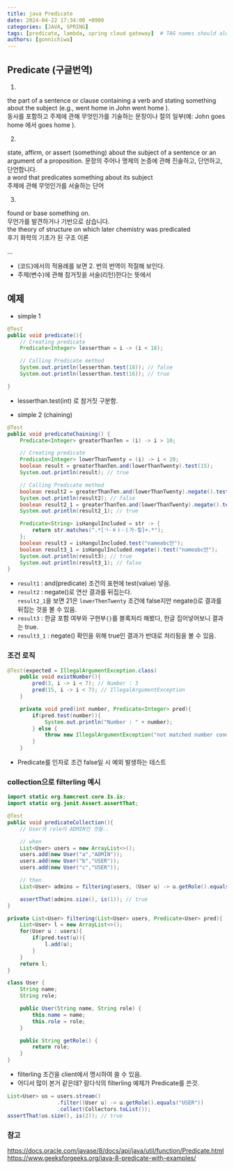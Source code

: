 ```yaml
---
title: java Predicate
date: 2024-04-22 17:34:00 +0900
categories: [JAVA, SPRING]
tags: [predicate, lambda, spring cloud gateway]  # TAG names should always be lowercase
authors: [gonnichiwa]
---
```


## Predicate (구글번역)
1. 
the part of a sentence or clause containing a verb and stating something about the subject (e.g., went home in John went home ).  
동사를 포함하고 주제에 관해 무엇인가를 기술하는 문장이나 절의 일부(예: John goes home 에서 goes home ).

2. 
state, affirm, or assert (something) about the subject of a sentence or an argument of a proposition.
문장의 주어나 명제의 논증에 관해 진술하고, 단언하고, 단언합니다.  
a word that predicates something about its subject  
주제에 관해 무엇인가를 서술하는 단어

3. 
found or base something on.  
무언가를 발견하거나 기반으로 삼습니다.  
the theory of structure on which later chemistry was predicated  
후기 화학의 기초가 된 구조 이론  

...

- (코드)에서의 적용례를 보면 2. 번의 번역이 적절해 보인다.
- 주제(변수)에 관해 참거짓을 서술(리턴)한다는 뜻에서 


## 예제
- simple 1
```java
@Test
public void predicate(){
    // Creating predicate
    Predicate<Integer> lesserthan = i -> (i < 18);

    // Calling Predicate method
    System.out.println(lesserthan.test(18)); // false
    System.out.println(lesserthan.test(16)); // true

}
```
- lesserthan.test(int) 로 참거짓 구분함.

- simple 2 (chaining)
```java
@Test
public void predicateChaining() {
    Predicate<Integer> greaterThanTen = (i) -> i > 10;

    // Creating predicate
    Predicate<Integer> lowerThanTwenty = (i) -> i < 20;
    boolean result = greaterThanTen.and(lowerThanTwenty).test(15);
    System.out.println(result); // true

    // Calling Predicate method
    boolean result2 = greaterThanTen.and(lowerThanTwenty).negate().test(15);
    System.out.println(result2); // false
    boolean result2_1 = greaterThanTen.and(lowerThanTwenty).negate().test(21);
    System.out.println(result2_1); // true

    Predicate<String> isHangulIncluded = str -> {
        return str.matches(".*[ㄱ-ㅎㅏ-ㅣ가-힣]+.*");
    };
    boolean result3 = isHangulIncluded.test("nameabc안");
    boolean result3_1 = isHangulIncluded.negate().test("nameabc안");
    System.out.println(result3); // true
    System.out.println(result3_1); // false
}
```
- `result1` : and(predicate) 조건의 표현에 test(value) 넣음.
- `result2` : negate()로 연산 결과를 뒤집는다.  
`result2_1`을 보면 21은 `lowerThenTwenty` 조건에 false지만 negate()로 결과를 뒤집는 것을 볼 수 있음.
- `result3` : 한글 포함 여부와 구현부`{}`를 블록처리 해봤다, 한글 집어넣어보니 결과는 true.
- `result3_1` : negate() 확인을 위해 true인 결과가 반대로 처리됨을 볼 수 있음.


### 조건 로직
```java
@Test(expected = IllegalArgumentException.class)
    public void existNumber(){
        pred(3, i -> i < 7); // Number : 3
        pred(15, i -> i < 7); // IllegalArgumentException
    }

    private void pred(int number, Predicate<Integer> pred){
        if(pred.test(number)){
            System.out.println("Number : " + number);
        } else {
            throw new IllegalArgumentException("not matched number condition");
        }
    }
```
- Predicate<T>를 인자로 조건 false일 시 예외 발생하는 테스트


### collection으로 filterling 예시

```java
import static org.hamcrest.core.Is.is;
import static org.junit.Assert.assertThat;

@Test
public void predicateCollection(){
    // User의 role이 ADMIN인 것들..

    // when
    List<User> users = new ArrayList<>();
    users.add(new User("a","ADMIN"));
    users.add(new User("b","USER"));
    users.add(new User("c","USER"));

    // then
    List<User> admins = filtering(users, (User u) -> u.getRole().equals("ADMIN"));

    assertThat(admins.size(), is(1)); // true
}

private List<User> filtering(List<User> users, Predicate<User> pred){
    List<User> l = new ArrayList<>();
    for(User u : users){
        if(pred.test(u)){
            l.add(u);
        }
    }
    return l;
}

class User {
    String name;
    String role;

    public User(String name, String role) {
        this.name = name;
        this.role = role;
    }

    public String getRole() {
        return role;
    }
}
```
- filterling 조건을 client에서 명시하여 쓸 수 있음.
- 어디서 많이 본거 같은데? 람다식의 filterling 예제가 Predicate를 쓴것.
```java
List<User> us = users.stream()
                .filter((User u) -> u.getRole().equals("USER"))
                .collect(Collectors.toList());
assertThat(us.size(), is(2)); // true
```


### 참고
https://docs.oracle.com/javase/8/docs/api/java/util/function/Predicate.html
https://www.geeksforgeeks.org/java-8-predicate-with-examples/